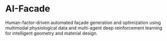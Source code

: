 # AI-Facade
Human-factor-driven automated façade generation and optimization using multimodal physiological data and multi-agent deep reinforcement learning for intelligent geometry and material design.
